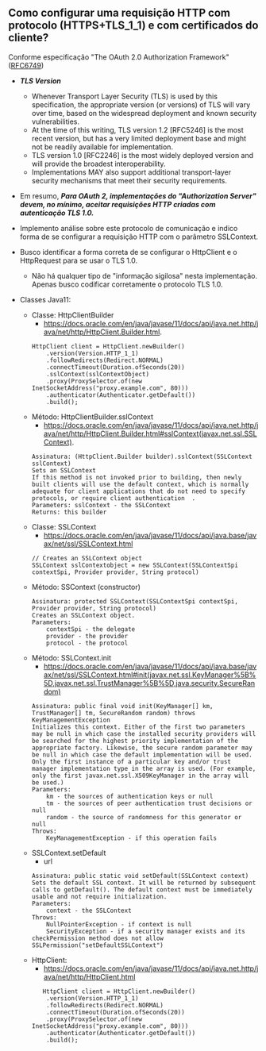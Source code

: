 ## Como configurar uma requisição HTTP com protocolo (HTTPS+TLS_1_1) e com certificados do cliente?

Conforme especificação "The OAuth 2.0 Authorization Framework" ([RFC6749](https://datatracker.ietf.org/doc/html/rfc6749))
- ***TLS Version***
  - Whenever Transport Layer Security (TLS) is used by this specification, the appropriate version (or versions) of TLS will vary over time, based on the widespread deployment and known security vulnerabilities.
  - At the time of this writing, TLS version 1.2 [RFC5246] is the most recent version, but has a very limited deployment base and might not be readily available for implementation.
  - TLS version 1.0 [RFC2246] is the most widely deployed version and will provide the broadest interoperability.
  - Implementations MAY also support additional transport-layer security mechanisms that meet their security requirements.
- Em resumo, ***Para OAuth 2, implementações do "Authorization Server" devem, no mínimo, aceitar requisições HTTP criadas com autenticação TLS 1.0.***
- Implemento análise sobre este protocolo de comunicação e indico forma de se configurar a requisição HTTP com o parâmetro SSLContext.
- Busco identificar a forma correta de se configurar o HttpClient e o HttpRequest para se usar o TLS 1.0.
  - Não há qualquer tipo de "informação sigilosa" nesta implementação. Apenas busco codificar corretamente o protocolo TLS 1.0. 

- Classes Java11:
  - Classe: HttpClientBuilder
    - https://docs.oracle.com/en/java/javase/11/docs/api/java.net.http/java/net/http/HttpClient.Builder.html. 
    ```shell. 
    HttpClient client = HttpClient.newBuilder()   
        .version(Version.HTTP_1_1)  
        .followRedirects(Redirect.NORMAL)  
        .connectTimeout(Duration.ofSeconds(20))  
        .sslContext(sslContextObject)
        .proxy(ProxySelector.of(new InetSocketAddress("proxy.example.com", 80)))  
        .authenticator(Authenticator.getDefault())  
        .build();   
    ```
  - Método: HttpClientBuilder.sslContext
    - https://docs.oracle.com/en/java/javase/11/docs/api/java.net.http/java/net/http/HttpClient.Builder.html#sslContext(javax.net.ssl.SSLContext). 
    ```shell  
    Assinatura: (HttpClient.Builder builder).sslContext(SSLContext sslContext)  
    Sets an SSLContext  
    If this method is not invoked prior to building, then newly built clients will use the default context, which is normally adequate for client applications that do not need to specify protocols, or require client authentication  .
    Parameters: sslContext - the SSLContext  
    Returns: this builder  
    ``` 
  - Classe: SSLContext
    - https://docs.oracle.com/en/java/javase/11/docs/api/java.base/javax/net/ssl/SSLContext.html
    ```shel  
    // Creates an SSLContext object  
    SSLContext sslContextobject = new SSLContext(SSLContextSpi contextSpi, Provider provider, String protocol)  
    ```  
  - Método: SSContext (constructor)
    ```shell  
    Assinatura: protected SSLContext​(SSLContextSpi contextSpi, Provider provider, String protocol)
    Creates an SSLContext object.
    Parameters:
        contextSpi - the delegate
        provider - the provider
        protocol - the protocol
    ``` 
  - Método: SSLContext.init
    - https://docs.oracle.com/en/java/javase/11/docs/api/java.base/javax/net/ssl/SSLContext.html#init(javax.net.ssl.KeyManager%5B%5D,javax.net.ssl.TrustManager%5B%5D,java.security.SecureRandom)
    ```shel  
    Assinatura: public final void init​(KeyManager[] km, TrustManager[] tm, SecureRandom random) throws KeyManagementException
    Initializes this context. Either of the first two parameters may be null in which case the installed security providers will be searched for the highest priority implementation of the appropriate factory. Likewise, the secure random parameter may be null in which case the default implementation will be used.
    Only the first instance of a particular key and/or trust manager implementation type in the array is used. (For example, only the first javax.net.ssl.X509KeyManager in the array will be used.)
    Parameters:
        km - the sources of authentication keys or null
        tm - the sources of peer authentication trust decisions or null
        random - the source of randomness for this generator or null
    Throws:
        KeyManagementException - if this operation fails
    ``` 
  - SSLContext.setDefault
    - url
    ```shell
    Assinatura: public static void setDefault​(SSLContext context)
    Sets the default SSL context. It will be returned by subsequent calls to getDefault(). The default context must be immediately usable and not require initialization.
    Parameters:
        context - the SSLContext
    Throws:
        NullPointerException - if context is null
        SecurityException - if a security manager exists and its checkPermission method does not allow SSLPermission("setDefaultSSLContext")
    ```
  - HttpClient:
    - https://docs.oracle.com/en/java/javase/11/docs/api/java.net.http/java/net/http/HttpClient.html  
    ```shell
       HttpClient client = HttpClient.newBuilder()  
        .version(Version.HTTP_1_1) 
        .followRedirects(Redirect.NORMAL)  
        .connectTimeout(Duration.ofSeconds(20))  
        .proxy(ProxySelector.of(new InetSocketAddress("proxy.example.com", 80)))  
        .authenticator(Authenticator.getDefault())  
        .build();   
    ```
